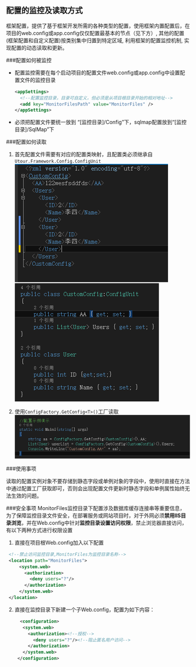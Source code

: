 ## 配置的监控及读取方式

框架配置，提供了基于框架开发所需的各种类型的配置，使用框架内置配置后，在项目的web.config或app.config仅仅配置最基本的节点（见下方）, 其他的配置(框架配置和自定义配置)按类别集中归置到特定区域, 利用框架的配置监控机制, 实现配置的动态读取和更新。

###配置如何被监控

* 配置监控需要在每个启动项目的配置文件web.config或app.config中设置配置文件的监控目录
  ```xml
  <appSettings>
    <!--配置监控目录，目录可自定义，但必须是从项目根目录开始的相对地址-->
    <add key="MonitorFilesPath" value="MonitorFiles" />
  </appSettings>
  ```
* 必须把配置文件要统一放到 “[监控目录]/Config”下，sqlmap配置放到“[监控目录]/SqlMap”下

###配置如何读取

1. 首先配置文件需要有对应的配置类映射，且配置类必须继承自```Utour.Framework.Config.ConfigUnit```
![](../images/img9.png)![](../images/img8.png)

2. 使用```ConfigFactory.GetConfig<T>()```工厂读取
![](../images/img10.png)

###使用事项
 
  读取的配置实例对象不要存储到静态字段或单例对象的字段中，使用时直接在方法中通过配置工厂获取即可，否则会出现配置文件更新时静态字段和单例属性始终无法生效的问题。

###安全事项
 MonitorFiles监控目录下配置涉及数据库缓存连接串等重要信息，为了保障监控目录文件安全，在部署服务或网站项目时，对于外网必须**禁用IIS目录浏览**，并在Web.config中针对**监控目录设置访问权限**，禁止浏览器直接访问，有以下两种方式进行权限设置
 
 1. 直接在项目根Web.config加入以下配置
   ```xml
    <!--禁止访问监控目录,MonitorFiles为监控目录名称-->
    <location path="MonitorFiles">
        <system.web>
          <authorization>
            <deny users="?"/>
          </authorization>
        </system.web>
    </location>
   ```
   
 2. 直接在监控目录下新建一个子Web.config，配置为如下内容：
     ```xml
       <configuration>  
        <system.web>
          <authorization><!--授权-->  
            <deny users="?"/><!--阻止匿名用户访问-->  
          </authorization>  
        </system.web>  
      </configuration>
     ```
